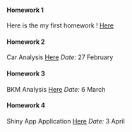 #### Homework 1 
Here is the my first homework ! [Here](Deneme.html)

#### Homework 2
Car Analysis [Here](Sevde-R.html)
*Date:* 27 February

#### Homework 3
BKM Analysis [Here](Ranalysis.html)
*Date:* 6 March

#### Homework 4
Shiny App Application [Here](shinny_app.Rmd)
*Date:* 3 April
